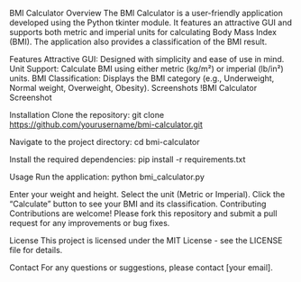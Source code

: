 BMI Calculator
Overview
The BMI Calculator is a user-friendly application developed using the Python tkinter module. It features an attractive GUI and supports both metric and imperial units for calculating Body Mass Index (BMI). The application also provides a classification of the BMI result.

Features
Attractive GUI: Designed with simplicity and ease of use in mind.
Unit Support: Calculate BMI using either metric (kg/m²) or imperial (lb/in²) units.
BMI Classification: Displays the BMI category (e.g., Underweight, Normal weight, Overweight, Obesity).
Screenshots
!BMI Calculator Screenshot

Installation
Clone the repository:
git clone https://github.com/yourusername/bmi-calculator.git

Navigate to the project directory:
cd bmi-calculator

Install the required dependencies:
pip install -r requirements.txt

Usage
Run the application:
python bmi_calculator.py

Enter your weight and height.
Select the unit (Metric or Imperial).
Click the “Calculate” button to see your BMI and its classification.
Contributing
Contributions are welcome! Please fork this repository and submit a pull request for any improvements or bug fixes.

License
This project is licensed under the MIT License - see the LICENSE file for details.

Contact
For any questions or suggestions, please contact [your email].
